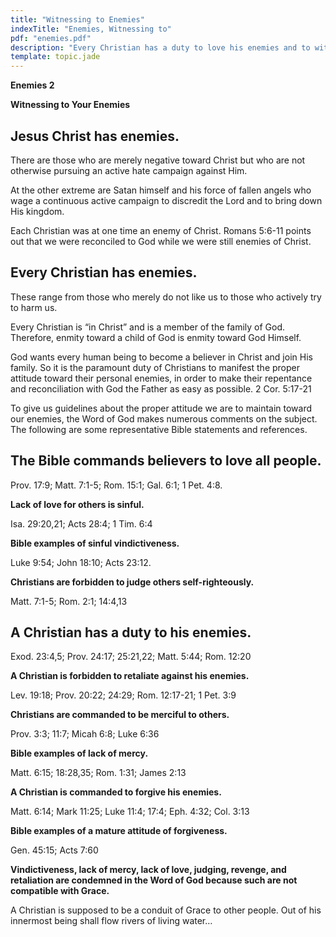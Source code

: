 ```yaml
---
title: "Witnessing to Enemies"
indexTitle: "Enemies, Witnessing to"
pdf: "enemies.pdf"
description: "Every Christian has a duty to love his enemies and to witness to them."
template: topic.jade
---
```



**Enemies 2**

**Witnessing to Your Enemies**

Jesus Christ has enemies.
-------------------------

There are those who are merely negative toward Christ but who are not
otherwise pursuing an active hate campaign against Him.

At the other extreme are Satan himself and his force of fallen angels
who wage a continuous active campaign to discredit the Lord and to bring
down His kingdom.

Each Christian was at one time an enemy of Christ. Romans 5:6-11 points
out that we were reconciled to God while we were still enemies of
Christ.

Every Christian has enemies.
----------------------------

These range from those who merely do not like us to those who actively
try to harm us.

Every Christian is “in Christ” and is a member of the family of God.
Therefore, enmity toward a child of God is enmity toward God Himself.

God wants every human being to become a believer in Christ and join His
family. So it is the paramount duty of Christians to manifest the proper
attitude toward their personal enemies, in order to make their
repentance and reconciliation with God the Father as easy as possible. 2
Cor. 5:17-21

To give us guidelines about the proper attitude we are to maintain
toward our enemies, the Word of God makes numerous comments on the
subject. The following are some representative Bible statements and
references.

The Bible commands believers to love all people.
------------------------------------------------

Prov. 17:9; Matt. 7:1-5; Rom. 15:1; Gal. 6:1; 1 Pet. 4:8.

**Lack of love for others is sinful.**

Isa. 29:20,21; Acts 28:4; 1 Tim. 6:4

**Bible examples of sinful vindictiveness.**

Luke 9:54; John 18:10; Acts 23:12.

**Christians are forbidden to judge others self-righteously.**

Matt. 7:1-5; Rom. 2:1; 14:4,13

A Christian has a duty to his enemies.
--------------------------------------

Exod. 23:4,5; Prov. 24:17; 25:21,22; Matt. 5:44; Rom. 12:20

**A Christian is forbidden to retaliate against his enemies.**

Lev. 19:18; Prov. 20:22; 24:29; Rom. 12:17-21; 1 Pet. 3:9

**Christians are commanded to be merciful to others.**

Prov. 3:3; 11:7; Micah 6:8; Luke 6:36

**Bible examples of lack of mercy.**

Matt. 6:15; 18:28,35; Rom. 1:31; James 2:13

**A Christian is commanded to forgive his enemies.**

Matt. 6:14; Mark 11:25; Luke 11:4; 17:4; Eph. 4:32; Col. 3:13

**Bible examples of a mature attitude of forgiveness.**

Gen. 45:15; Acts 7:60

**Vindictiveness, lack of mercy, lack of love, judging, revenge, and
retaliation are condemned in the Word of God because such are not
compatible with Grace.**

A Christian is supposed to be a conduit of Grace to other people. Out of
his innermost being shall flow rivers of living water…


